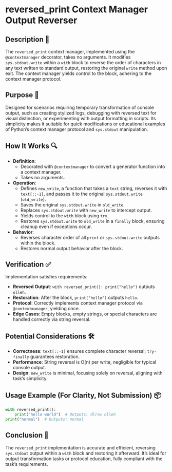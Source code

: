 # reversed_print Context Manager Output Reverser

## Description 📝

The `reversed_print` context manager, implemented using the `@contextmanager` decorator, takes no arguments.
It modifies `sys.stdout.write` within a `with` block to reverse the order of characters in any text written to standard output, restoring the original `write` method upon exit.
The context manager yields control to the block, adhering to the context manager protocol.

## Purpose 🎯

Designed for scenarios requiring temporary transformation of console output, such as creating stylized logs, debugging with reversed text for visual distinction, or experimenting with output formatting in scripts.
Its simplicity makes it suitable for quick modifications or educational examples of Python’s context manager protocol and `sys.stdout` manipulation.

## How It Works 🔍

-   **Definition**:
    -   Decorated with `@contextmanager` to convert a generator function into a context manager.
    -   Takes no arguments.
-   **Operation**:
    -   Defines `new_write`, a function that takes a `text` string, reverses it with `text[::-1]`, and passes it to the original `sys.stdout.write` (`old_write`).
    -   Saves the original `sys.stdout.write` in `old_write`.
    -   Replaces `sys.stdout.write` with `new_write` to intercept output.
    -   Yields control to the `with` block using `try`.
    -   Restores `sys.stdout.write` to `old_write` in a `finally` block, ensuring cleanup even if exceptions occur.
-   **Behavior**:
    -   Reverses character order of all `print` or `sys.stdout.write` outputs within the block.
    -   Restores normal output behavior after the block.

## Verification ✅

Implementation satisfies requirements:

-   **Reversed Output**: `with reversed_print(): print("hello")` outputs `olleh`.
-   **Restoration**: After the block, `print("hello")` outputs `hello`.
-   **Protocol**: Correctly implements context manager protocol via `@contextmanager`, yielding once.
-   **Edge Cases**: Empty blocks, empty strings, or special characters are handled correctly via string reversal.

## Potential Considerations 🛠️

-   **Correctness**: `text[::-1]` ensures complete character reversal; `try-finally` guarantees restoration.
-   **Performance**: String reversal is O(n) per write, negligible for typical console output.
-   **Design**: `new_write` is minimal, focusing solely on reversal, aligning with task’s simplicity.

## Usage Example (For Clarity, Not Submission) 📦

```python
with reversed_print():
    print("hello world")  # Outputs: dlrow olleh
print("normal")  # Outputs: normal
```

## Conclusion 🚀

The `reversed_print` implementation is accurate and efficient, reversing `sys.stdout` output within a `with` block and restoring it afterward.
It’s ideal for output transformation tasks or protocol education, fully compliant with the task’s requirements.
